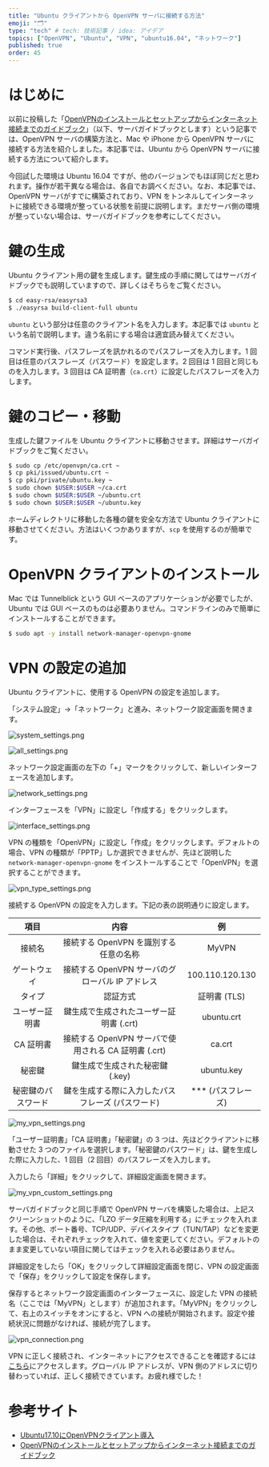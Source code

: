 ```yaml
---
title: "Ubuntu クライアントから OpenVPN サーバに接続する方法"
emoji: "🗂"
type: "tech" # tech: 技術記事 / idea: アイデア
topics: ["OpenVPN", "Ubuntu", "VPN", "ubuntu16.04", "ネットワーク"]
published: true
order: 45
---
```


# はじめに
以前に投稿した「[OpenVPNのインストールとセットアップからインターネット接続までのガイドブック](https://qiita.com/noraworld/items/2fe6be489e1d93c748b8)」（以下、サーバガイドブックとします）という記事では、OpenVPN サーバの構築方法と、Mac や iPhone から OpenVPN サーバに接続する方法を紹介しました。本記事では、Ubuntu から OpenVPN サーバに接続する方法について紹介します。

今回試した環境は Ubuntu 16.04 ですが、他のバージョンでもほぼ同じだと思われます。操作が若干異なる場合は、各自でお調べください。なお、本記事では、OpenVPN サーバがすでに構築されており、VPN をトンネルしてインターネットに接続できる環境が整っている状態を前提に説明します。まだサーバ側の環境が整っていない場合は、サーバガイドブックを参考にしてください。

# 鍵の生成
Ubuntu クライアント用の鍵を生成します。鍵生成の手順に関してはサーバガイドブックでも説明していますので、詳しくはそちらをご覧ください。

```bash
$ cd easy-rsa/easyrsa3
$ ./easyrsa build-client-full ubuntu
```

`ubuntu` という部分は任意のクライアント名を入力します。本記事では `ubuntu` という名前で説明します。違う名前にする場合は適宜読み替えてください。

コマンド実行後、パスフレーズを訊かれるのでパスフレーズを入力します。1 回目は任意のパスフレーズ（パスワード）を設定します。2 回目は 1 回目と同じものを入力します。3 回目は CA 証明書（`ca.crt`）に設定したパスフレーズを入力します。

# 鍵のコピー・移動
生成した鍵ファイルを Ubuntu クライアントに移動させます。詳細はサーバガイドブックをご覧ください。

```bash
$ sudo cp /etc/openvpn/ca.crt ~
$ cp pki/issued/ubuntu.crt ~
$ cp pki/private/ubuntu.key ~
$ sudo chown $USER:$USER ~/ca.crt
$ sudo chown $USER:$USER ~/ubuntu.crt
$ sudo chown $USER:$USER ~/ubuntu.key
```

ホームディレクトリに移動した各種の鍵を安全な方法で Ubuntu クライアントに移動させてください。方法はいくつかありますが、`scp` を使用するのが簡単です。

# OpenVPN クライアントのインストール
Mac では Tunnelblick という GUI ベースのアプリケーションが必要でしたが、Ubuntu では GUI ベースのものは必要ありません。コマンドラインのみで簡単にインストールすることができます。

```bash
$ sudo apt -y install network-manager-openvpn-gnome
```

# VPN の設定の追加
Ubuntu クライアントに、使用する OpenVPN の設定を追加します。

「システム設定」→「ネットワーク」と進み、ネットワーク設定画面を開きます。

![system_settings.png](https://qiita-image-store.s3.amazonaws.com/0/113895/27ad652e-0577-c6cb-e3fd-6d9fe65f0fc5.png)

![all_settings.png](https://qiita-image-store.s3.amazonaws.com/0/113895/625e163e-5c64-3206-4e80-bcd74719945f.png)

ネットワーク設定画面の左下の「+」マークをクリックして、新しいインターフェースを追加します。

![network_settings.png](https://qiita-image-store.s3.amazonaws.com/0/113895/92d4ad14-6791-474b-d3b8-8686825d8f9f.png)

インターフェースを「VPN」に設定し「作成する」をクリックします。

![interface_settings.png](https://qiita-image-store.s3.amazonaws.com/0/113895/ee648ce2-7130-1f95-66a7-fa7c03b61af0.png)

VPN の種類を「OpenVPN」に設定し「作成」をクリックします。デフォルトの場合、VPN の種類が「PPTP」しか選択できませんが、先ほど説明した `network-manager-openvpn-gnome` をインストールすることで「OpenVPN」を選択することができます。

![vpn_type_settings.png](https://qiita-image-store.s3.amazonaws.com/0/113895/c9a8fa92-7d9c-088d-a6d3-bbc003c18a89.png)

接続する OpenVPN の設定を入力します。下記の表の説明通りに設定します。

| 項目 | 内容 | 例 |
|:-:|:-:|:-:|
| 接続名 | 接続する OpenVPN を識別する任意の名称 | MyVPN |
| ゲートウェイ | 接続する OpenVPN サーバのグローバル IP アドレス | 100.110.120.130 |
| タイプ | 認証方式 | 証明書 (TLS) |
| ユーザー証明書 | 鍵生成で生成されたユーザー証明書 (.crt) | ubuntu.crt |
| CA 証明書 | 接続する OpenVPN サーバで使用される CA 証明書 (.crt) | ca.crt |
| 秘密鍵 | 鍵生成で生成された秘密鍵 (.key) | ubuntu.key |
| 秘密鍵のパスワード | 鍵を生成する際に入力したパスフレーズ (パスワード) | *** (パスフレーズ) |

![my_vpn_settings.png](https://qiita-image-store.s3.amazonaws.com/0/113895/247e6db0-43a0-1d6f-0598-c201d5de3076.png)

「ユーザー証明書」「CA 証明書」「秘密鍵」の 3 つは、先ほどクライアントに移動させた 3 つのファイルを選択します。「秘密鍵のパスワード」は、鍵を生成した際に入力した、1 回目（2 回目）のパスフレーズを入力します。

入力したら「詳細」をクリックして、詳細設定画面を開きます。

![my_vpn_custom_settings.png](https://qiita-image-store.s3.amazonaws.com/0/113895/8d2d9796-6c50-3821-32e5-e1340b4c8fa5.png)

サーバガイドブックと同じ手順で OpenVPN サーバを構築した場合は、上記スクリーンショットのように、「LZO データ圧縮を利用する」にチェックを入れます。その他、ポート番号、TCP/UDP、デバイスタイプ（TUN/TAP）などを変更した場合は、それぞれチェックを入れて、値を変更してください。デフォルトのまま変更していない項目に関してはチェックを入れる必要はありません。

詳細設定をしたら「OK」をクリックして詳細設定画面を閉じ、VPN の設定画面で「保存」をクリックして設定を保存します。

保存するとネットワーク設定画面のインターフェースに、設定した VPN の接続名（ここでは「MyVPN」とします）が追加されます。「MyVPN」をクリックして、右上のスイッチをオンにすると、VPN への接続が開始されます。設定や接続状況に問題がなければ、接続が完了します。

![vpn_connection.png](https://qiita-image-store.s3.amazonaws.com/0/113895/54344963-8b6b-bef8-6903-5f46df77ef9c.png)

VPN に正しく接続され、インターネットにアクセスできることを確認するには[こちら](https://noraworld.net)にアクセスします。グローバル IP アドレスが、VPN 側のアドレスに切り替わっていれば、正しく接続できています。お疲れ様でした！

# 参考サイト
* [Ubuntu17.10にOpenVPNクライアント導入](https://gtrt7.com/blog/linux/openvpncl_ubuntu1710)
* [OpenVPNのインストールとセットアップからインターネット接続までのガイドブック](https://qiita.com/noraworld/items/2fe6be489e1d93c748b8)

